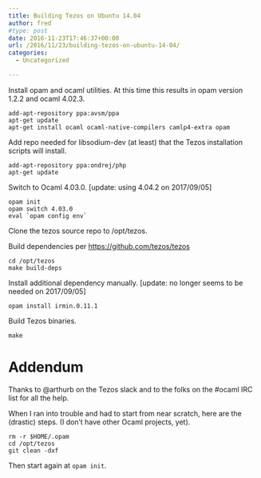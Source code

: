 ```yaml
---
title: Building Tezos on Ubuntu 14.04
author: fred
#type: post
date: 2016-11-23T17:46:37+00:00
url: /2016/11/23/building-tezos-on-ubuntu-14-04/
categories:
  - Uncategorized

---
```

Install opam and ocaml utilities. At this time this results in opam version 1.2.2 and ocaml 4.02.3.

    add-apt-repository ppa:avsm/ppa
    apt-get update
    apt-get install ocaml ocaml-native-compilers camlp4-extra opam
    

Add repo needed for libsodium-dev (at least) that the Tezos installation scripts will install.

    add-apt-repository ppa:ondrej/php
    apt-get update
    

Switch to Ocaml 4.03.0. [update: using 4.04.2 on 2017/09/05]

    opam init
    opam switch 4.03.0
    eval `opam config env`
    

Clone the tezos source repo to /opt/tezos.

Build dependencies per https://github.com/tezos/tezos

    cd /opt/tezos
    make build-deps
    

Install additional dependency manually. [update: no longer seems to be needed on 2017/09/05]

    opam install irmin.0.11.1
    

Build Tezos binaries.

    make
    

# Addendum

Thanks to @arthurb on the Tezos slack and to the folks on the #ocaml IRC list for all the help.

When I ran into trouble and had to start from near scratch, here are the (drastic) steps. (I don&#8217;t have other Ocaml projects, yet).

    rm -r $HOME/.opam
    cd /opt/tezos
    git clean -dxf
    

Then start again at `opam init`.